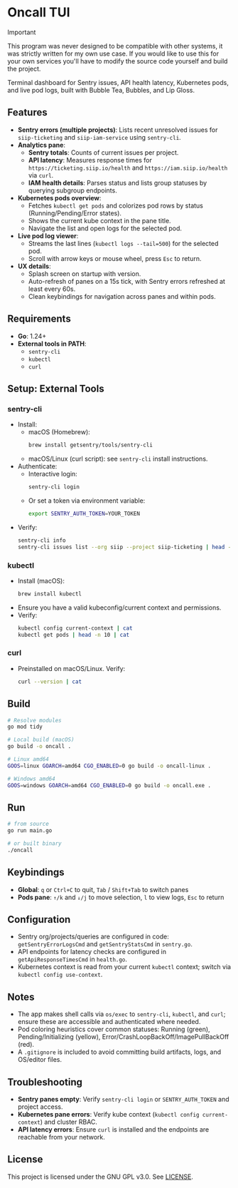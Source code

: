 # Oncall TUI

> [!IMPORTANT]  
> This program was never designed to be compatible with other systems, it was strictly written for my own use case. If you would like to use this for your own services you'll have to modify the source code yourself and build the project.

Terminal dashboard for Sentry issues, API health latency, Kubernetes pods, and live pod logs, built with Bubble Tea, Bubbles, and Lip Gloss.

## Features

- **Sentry errors (multiple projects)**: Lists recent unresolved issues for `siip-ticketing` and `siip-iam-service` using `sentry-cli`.
- **Analytics pane**:
  - **Sentry totals**: Counts of current issues per project.
  - **API latency**: Measures response times for `https://ticketing.siip.io/health` and `https://iam.siip.io/health` via `curl`.
  - **IAM health details**: Parses status and lists group statuses by querying subgroup endpoints.
- **Kubernetes pods overview**:
  - Fetches `kubectl get pods` and colorizes pod rows by status (Running/Pending/Error states).
  - Shows the current kube context in the pane title.
  - Navigate the list and open logs for the selected pod.
- **Live pod log viewer**:
  - Streams the last lines (`kubectl logs --tail=500`) for the selected pod.
  - Scroll with arrow keys or mouse wheel, press `Esc` to return.
- **UX details**:
  - Splash screen on startup with version.
  - Auto-refresh of panes on a 15s tick, with Sentry errors refreshed at least every 60s.
  - Clean keybindings for navigation across panes and within pods.

## Requirements

- **Go**: 1.24+
- **External tools in PATH**:
  - `sentry-cli`
  - `kubectl`
  - `curl`

## Setup: External Tools

### sentry-cli

- Install:
  - macOS (Homebrew):
    ```bash
    brew install getsentry/tools/sentry-cli
    ```
  - macOS/Linux (curl script): see `sentry-cli` install instructions.
- Authenticate:
  - Interactive login:
    ```bash
    sentry-cli login
    ```
  - Or set a token via environment variable:
    ```bash
    export SENTRY_AUTH_TOKEN=YOUR_TOKEN
    ```
- Verify:
  ```bash
  sentry-cli info
  sentry-cli issues list --org siip --project siip-ticketing | head -n 5 | cat
  ```

### kubectl

- Install (macOS):
  ```bash
  brew install kubectl
  ```
- Ensure you have a valid kubeconfig/current context and permissions.
- Verify:
  ```bash
  kubectl config current-context | cat
  kubectl get pods | head -n 10 | cat
  ```

### curl

- Preinstalled on macOS/Linux. Verify:
  ```bash
  curl --version | cat
  ```

## Build

```bash
# Resolve modules
go mod tidy

# Local build (macOS)
go build -o oncall .

# Linux amd64
GOOS=linux GOARCH=amd64 CGO_ENABLED=0 go build -o oncall-linux .

# Windows amd64
GOOS=windows GOARCH=amd64 CGO_ENABLED=0 go build -o oncall.exe .
```

## Run

```bash
# from source
go run main.go

# or built binary
./oncall
```

## Keybindings

- **Global**: `q` or `Ctrl+C` to quit, `Tab` / `Shift+Tab` to switch panes
- **Pods pane**: `↑/k` and `↓/j` to move selection, `l` to view logs, `Esc` to return

## Configuration

- Sentry org/projects/queries are configured in code: `getSentryErrorLogsCmd` and `getSentryStatsCmd` in `sentry.go`.
- API endpoints for latency checks are configured in `getApiResponseTimesCmd` in `health.go`.
- Kubernetes context is read from your current `kubectl` context; switch via `kubectl config use-context`.

## Notes

- The app makes shell calls via `os/exec` to `sentry-cli`, `kubectl`, and `curl`; ensure these are accessible and authenticated where needed.
- Pod coloring heuristics cover common statuses: Running (green), Pending/Initializing (yellow), Error/CrashLoopBackOff/ImagePullBackOff (red).
- A `.gitignore` is included to avoid committing build artifacts, logs, and OS/editor files.

## Troubleshooting

- **Sentry panes empty**: Verify `sentry-cli login` or `SENTRY_AUTH_TOKEN` and project access.
- **Kubernetes pane errors**: Verify kube context (`kubectl config current-context`) and cluster RBAC.
- **API latency errors**: Ensure `curl` is installed and the endpoints are reachable from your network.

## License

This project is licensed under the GNU GPL v3.0. See [LICENSE](LICENSE).
